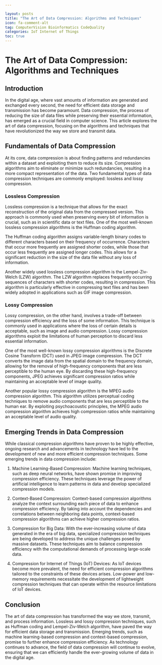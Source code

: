 ```yaml
---

layout: posts
title: "The Art of Data Compression: Algorithms and Techniques"
icon: fa-comment-alt
tag: ComputerVision Bioinformatics CodeQuality
categories: IoT Internet of Things
toc: true
---
```




# The Art of Data Compression: Algorithms and Techniques

## Introduction

In the digital age, where vast amounts of information are generated and exchanged every second, the need for efficient data storage and transmission has become paramount. Data compression, the process of reducing the size of data files while preserving their essential information, has emerged as a crucial field in computer science. This article explores the art of data compression, focusing on the algorithms and techniques that have revolutionized the way we store and transmit data.

## Fundamentals of Data Compression

At its core, data compression is about finding patterns and redundancies within a dataset and exploiting them to reduce its size. Compression algorithms aim to eliminate or minimize such redundancies, resulting in a more compact representation of the data. Two fundamental types of data compression techniques are commonly employed: lossless and lossy compression.

### Lossless Compression

Lossless compression is a technique that allows for the exact reconstruction of the original data from the compressed version. This approach is commonly used when preserving every bit of information is crucial, such as in scientific data or text files. One of the most well-known lossless compression algorithms is the Huffman coding algorithm.

The Huffman coding algorithm assigns variable-length binary codes to different characters based on their frequency of occurrence. Characters that occur more frequently are assigned shorter codes, while those that occur less frequently are assigned longer codes. This allows for a significant reduction in the size of the data file without any loss of information.

Another widely used lossless compression algorithm is the Lempel-Ziv-Welch (LZW) algorithm. The LZW algorithm replaces frequently occurring sequences of characters with shorter codes, resulting in compression. This algorithm is particularly effective in compressing text files and has been widely adopted in applications such as GIF image compression.

### Lossy Compression

Lossy compression, on the other hand, involves a trade-off between compression efficiency and the loss of some information. This technique is commonly used in applications where the loss of certain details is acceptable, such as image and audio compression. Lossy compression algorithms exploit the limitations of human perception to discard less essential information.

One of the most well-known lossy compression algorithms is the Discrete Cosine Transform (DCT) used in JPEG image compression. The DCT converts the image data from the spatial domain to the frequency domain, allowing for the removal of high-frequency components that are less perceptible to the human eye. By discarding these high-frequency components, JPEG achieves significant compression ratios while maintaining an acceptable level of image quality.

Another popular lossy compression algorithm is the MPEG audio compression algorithm. This algorithm utilizes perceptual coding techniques to remove audio components that are less perceptible to the human ear. By exploiting psychoacoustic principles, the MPEG audio compression algorithm achieves high compression ratios while maintaining an acceptable level of audio quality.

## Emerging Trends in Data Compression

While classical compression algorithms have proven to be highly effective, ongoing research and advancements in technology have led to the development of new and more efficient compression techniques. Some emerging trends in data compression include:

1. Machine Learning-Based Compression: Machine learning techniques, such as deep neural networks, have shown promise in improving compression efficiency. These techniques leverage the power of artificial intelligence to learn patterns in data and develop specialized compression models.

2. Context-Based Compression: Context-based compression algorithms analyze the context surrounding each piece of data to enhance compression efficiency. By taking into account the dependencies and correlations between neighboring data points, context-based compression algorithms can achieve higher compression ratios.

3. Compression for Big Data: With the ever-increasing volume of data generated in the era of big data, specialized compression techniques are being developed to address the unique challenges posed by massive datasets. These techniques aim to balance compression efficiency with the computational demands of processing large-scale data.

4. Compression for Internet of Things (IoT) Devices: As IoT devices become more prevalent, the need for efficient compression algorithms tailored to the constraints of these devices arises. Low-power and low-memory requirements necessitate the development of lightweight compression techniques that can operate within the resource limitations of IoT devices.

## Conclusion

The art of data compression has transformed the way we store, transmit, and process information. Lossless and lossy compression techniques, such as Huffman coding and Lempel-Ziv-Welch algorithm, have paved the way for efficient data storage and transmission. Emerging trends, such as machine learning-based compression and context-based compression, promise to further enhance compression efficiency. As technology continues to advance, the field of data compression will continue to evolve, ensuring that we can efficiently handle the ever-growing volume of data in the digital age.